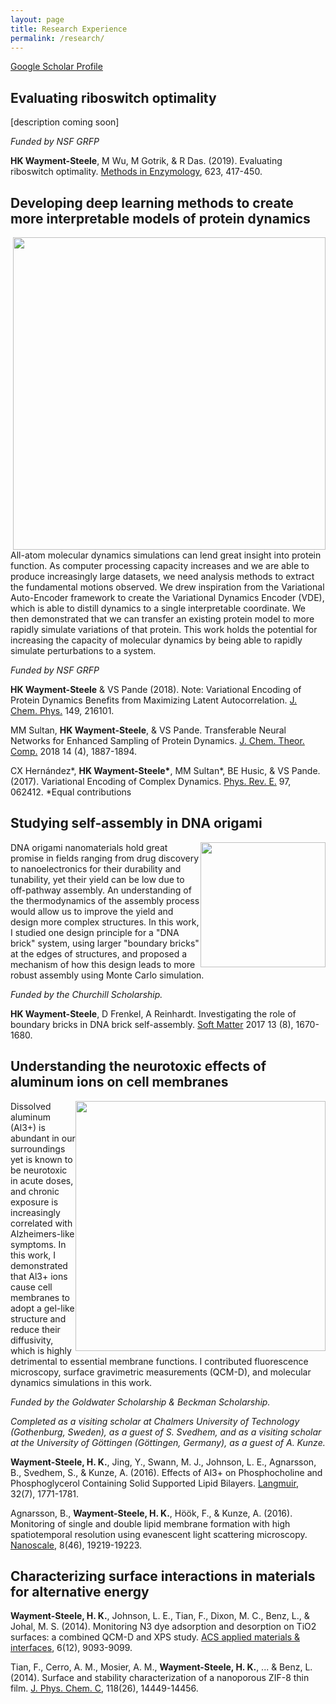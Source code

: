 ```yaml
---
layout: page
title: Research Experience
permalink: /research/
---
```


[Google Scholar Profile](https://scholar.google.com/citations?user=MHNfkuUAAAAJ&hl=en&oi=ao)
## Evaluating riboswitch optimality

\[description coming soon\]

*Funded by NSF GRFP*

**HK Wayment-Steele**, M Wu, M Gotrik, & R Das. (2019). Evaluating riboswitch optimality. [Methods in Enzymology](https://doi.org/10.1016/bs.mie.2019.05.028), 623, 417-450.

## Developing deep learning methods to create more interpretable models of protein dynamics
<p>
<img src="https://hwaymentsteele.github.io/images/research_vde.png" style="float:right;width:500px;">
All-atom molecular dynamics simulations can lend great insight into protein function.  As computer processing capacity increases and we are able to produce increasingly large datasets, we need analysis methods to extract the fundamental motions observed.  We drew inspiration from the Variational Auto-Encoder framework to create the Variational Dynamics Encoder (VDE), which is able to distill dynamics to a single interpretable coordinate. We then demonstrated that we can transfer an existing protein model to more rapidly simulate variations of that protein. This work holds the potential for increasing the capacity of molecular dynamics by being able to rapidly simulate perturbations to a system.
</p>

*Funded by NSF GRFP*

**HK Wayment-Steele** & VS Pande (2018). Note: Variational Encoding of Protein Dynamics Benefits from Maximizing Latent Autocorrelation. [J. Chem. Phys.](https://aip.scitation.org/doi/full/10.1063/1.5043303) 149, 216101.

MM Sultan, **HK Wayment-Steele**, & VS Pande. Transferable Neural Networks for Enhanced Sampling of Protein Dynamics. [J. Chem. Theor. Comp.](https://pubs.acs.org/doi/abs/10.1021/acs.jctc.8b00025) 2018 14 (4), 1887-1894.

CX Hernández\*, **HK Wayment-Steele\***, MM Sultan\*, BE Husic, & VS Pande. (2017). Variational Encoding of Complex Dynamics. [Phys. Rev. E.](https://journals.aps.org/pre/abstract/10.1103/PhysRevE.97.062412) 97, 062412. \*Equal contributions

## Studying self-assembly in DNA origami
<p>
<img src="https://hwaymentsteele.github.io/images/research_bbs.png" style="float:right;width:200px;">
DNA origami nanomaterials hold great promise in fields ranging from drug discovery to nanoelectronics for their durability and tunability, yet their yield can be low due to off-pathway assembly.  An understanding of the thermodynamics of the assembly process would allow us to improve the yield and design more complex structures.  In this work, I studied one  design principle for a "DNA brick" system, using larger "boundary bricks" at the edges of structures, and proposed a mechanism of how this design leads to more robust assembly using Monte Carlo simulation.
</p>

*Funded by the Churchill Scholarship.*

**HK Wayment-Steele**, D Frenkel, A Reinhardt. Investigating the role of boundary bricks in DNA brick self-assembly.  [Soft Matter](http://pubs.rsc.org/-/content/articlehtml/2017/sm/c6sm02719a) 2017 13 (8), 1670-1680.

## Understanding the neurotoxic effects of aluminum ions on cell membranes
<p>
<img src="https://hwaymentsteele.github.io/images/research_Al.png" style="float:right;width:400px;">
Dissolved aluminum (Al3+) is abundant in our surroundings yet is known to be neurotoxic in acute doses, and chronic exposure is increasingly correlated with Alzheimers-like symptoms. In this work, I demonstrated that Al3+ ions cause cell membranes to adopt a gel-like structure and reduce their diffusivity, which is highly detrimental to essential membrane functions. I contributed fluorescence microscopy, surface gravimetric measurements (QCM-D), and molecular dynamics simulations in this work.
</p>

*Funded by the Goldwater Scholarship & Beckman Scholarship.*

*Completed as a visiting scholar at Chalmers University of Technology (Gothenburg, Sweden), as a guest of S. Svedhem, and as a visiting scholar at the University of G&ouml;ttingen (G&ouml;ttingen, Germany), as a guest of A. Kunze.*

**Wayment-Steele, H. K.**, Jing, Y., Swann, M. J., Johnson, L. E., Agnarsson, B., Svedhem, S., & Kunze, A. (2016). Effects of Al3+ on Phosphocholine and Phosphoglycerol Containing Solid Supported Lipid Bilayers. [Langmuir](https://pubs.acs.org/doi/abs/10.1021/acs.langmuir.5b03999), 32(7), 1771-1781.

Agnarsson, B., **Wayment-Steele, H. K.**, Höök, F., & Kunze, A. (2016). Monitoring of single and double lipid membrane formation with high spatiotemporal resolution using evanescent light scattering microscopy. [Nanoscale](http://pubs.rsc.org/-/content/articlehtml/2016/nr/c6nr06726c), 8(46), 19219-19223.

## Characterizing surface interactions in materials for alternative energy

**Wayment-Steele, H. K.**, Johnson, L. E., Tian, F., Dixon, M. C., Benz, L., & Johal, M. S. (2014). Monitoring N3 dye adsorption and desorption on TiO2 surfaces: a combined QCM-D and XPS study. [ACS applied materials & interfaces](https://pubs.acs.org/doi/abs/10.1021/am500920w), 6(12), 9093-9099.

Tian, F., Cerro, A. M., Mosier, A. M., **Wayment-Steele, H. K.**, ... & Benz, L. (2014). Surface and stability characterization of a nanoporous ZIF-8 thin film. [J. Phys. Chem. C](https://pubs.acs.org/doi/abs/10.1021/jp5041053), 118(26), 14449-14456.
